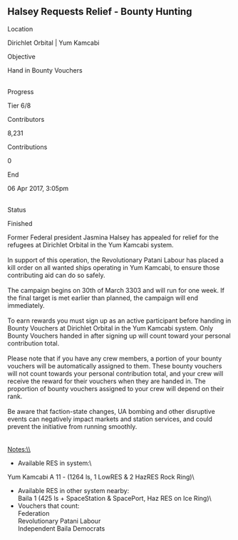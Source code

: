 ## Halsey Requests Relief - Bounty Hunting

Location

Dirichlet Orbital \| Yum Kamcabi

Objective

Hand in Bounty Vouchers

\
Progress

Tier 6/8

Contributors

8,231

Contributions

0

End

06 Apr 2017, 3:05pm

\
Status

Finished

Former Federal president Jasmina Halsey has appealed for relief for the
refugees at Dirichlet Orbital in the Yum Kamcabi system.\
\
In support of this operation, the Revolutionary Patani Labour has placed
a kill order on all wanted ships operating in Yum Kamcabi, to ensure
those contributing aid can do so safely.\
\
The campaign begins on 30th of March 3303 and will run for one week. If
the final target is met earlier than planned, the campaign will end
immediately.\
\
To earn rewards you must sign up as an active participant before handing
in Bounty Vouchers at Dirichlet Orbital in the Yum Kamcabi system. Only
Bounty Vouchers handed in after signing up will count toward your
personal contribution total.\
\
Please note that if you have any crew members, a portion of your bounty
vouchers will be automatically assigned to them. These bounty vouchers
will not count towards your personal contribution total, and your crew
will receive the reward for their vouchers when they are handed in. The
proportion of bounty vouchers assigned to your crew will depend on their
rank.\
\
Be aware that faction-state changes, UA bombing and other disruptive
events can negatively impact markets and station services, and could
prevent the initiative from running smoothly.\
\
\
[Notes:\\\\](Notes:\\)

-   Available RES in system:\

Yum Kamcabi A 11 - (1264 ls, 1 LowRES & 2 HazRES Rock Ring)\
- Available RES in other system nearby:\
Baila 1 (425 ls + SpaceStation & SpacePort, Haz RES on Ice Ring)\
- Vouchers that count:\
Federation\
Revolutionary Patani Labour\
Independent Baila Democrats
